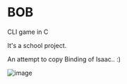 # BOB

CLI game in C

It's a school project.

An attempt to copy Binding of Isaac.. :)

![image](./documentation/construction.png)
